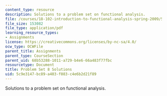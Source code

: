 ```yaml
---
content_type: resource
description: Solutions to a problem set on functional analysis.
file: /courses/18-102-introduction-to-functional-analysis-spring-2009/5c9e3147bc89a403f083c4e6b2d21f89_MIT18_102s09_sol_pset08.pdf
file_size: 153082
file_type: application/pdf
learning_resource_types:
- Assignments
license: https://creativecommons.org/licenses/by-nc-sa/4.0/
ocw_type: OCWFile
parent_title: Assignments
parent_type: CourseSection
parent_uid: 68b53288-1011-a729-b4e6-66a483f77fbc
resourcetype: Document
title: Problem Set 8 Solutions
uid: 5c9e3147-bc89-a403-f083-c4e6b2d21f89
---
```

Solutions to a problem set on functional analysis.